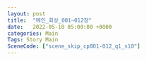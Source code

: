 ```yaml
---
layout: post
title:  "메인_회상_001~012장"
date:   2022-05-10 05:00:00 +0000
categories: Main
Tags: Story Main
SceneCode: ["scene_skip_cp001-012_q1_s10"]
---
```

